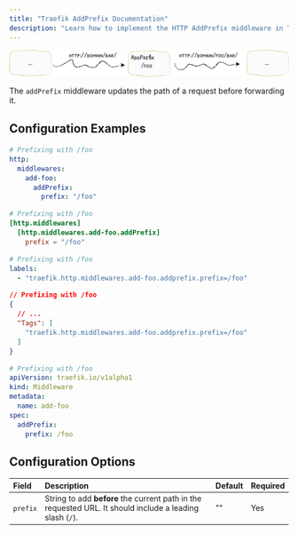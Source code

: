 ```yaml
---
title: "Traefik AddPrefix Documentation"
description: "Learn how to implement the HTTP AddPrefix middleware in Traefik Proxy to updates request paths before being forwarded. Read the technical documentation."
---
```


![AddPrefix](../../../../assets/img/middleware/addprefix.png)

The `addPrefix` middleware updates the path of a request before forwarding it.

## Configuration Examples

```yaml tab="Structured (YAML)"
# Prefixing with /foo
http:
  middlewares:
    add-foo:
      addPrefix:
        prefix: "/foo"
```

```toml tab="Structured (TOML)"
# Prefixing with /foo
[http.middlewares]
  [http.middlewares.add-foo.addPrefix]
    prefix = "/foo"
```

```yaml tab="Labels"
# Prefixing with /foo
labels:
  - "traefik.http.middlewares.add-foo.addprefix.prefix=/foo"
```

```json tab="Tags"
// Prefixing with /foo
{
  // ...
  "Tags": [
    "traefik.http.middlewares.add-foo.addprefix.prefix=/foo"
  ]
}
```

```yaml tab="Kubernetes"
# Prefixing with /foo
apiVersion: traefik.io/v1alpha1
kind: Middleware
metadata:
  name: add-foo
spec:
  addPrefix:
    prefix: /foo
```

## Configuration Options

| Field  | Description                                                                                                                                                                                                | Default | Required |
|:-----------------------------|:-----------------------------------------------------------------------------------------------------------------------------------------------------------------------------------------------------------|:--------|:---------|
| `prefix` | String to add **before** the current path in the requested URL. It should include a leading slash (`/`). | "" | Yes |
